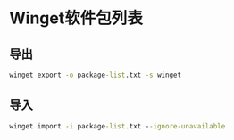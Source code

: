 # Winget软件包列表

## 导出

```cmd
winget export -o package-list.txt -s winget
```

## 导入

```cmd
winget import -i package-list.txt --ignore-unavailable
```